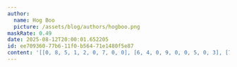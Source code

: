 ```yaml
---
author:
  name: Hog Boo
  picture: /assets/blog/authors/hogboo.png
maskRate: 0.49
date: 2025-08-12T20:00:01.652205
id: ee709360-77b6-11f0-b564-71e1480f5e87
content: '[[0, 8, 5, 1, 2, 0, 7, 0, 0], [6, 4, 0, 9, 0, 0, 5, 0, 3], [7, 0, 2, 0, 0, 3, 0, 8, 0], [1, 7, 9, 2, 3, 0, 8, 6, 4], [8, 2, 0, 6, 0, 4, 0, 0, 0], [5, 0, 4, 7, 8, 0, 0, 0, 0], [9, 5, 8, 0, 4, 0, 2, 0, 0], [0, 0, 0, 8, 9, 0, 0, 0, 0], [4, 0, 0, 0, 6, 2, 3, 0, 8]]'
---
```

